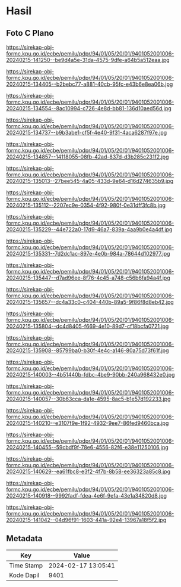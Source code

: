 # Hasil

## Foto C Plano

https://sirekap-obj-formc.kpu.go.id/ecbe/pemilu/pdpr/94/01/05/20/01/9401052001006-20240215-141250--be9d4a5e-31da-4575-9dfe-a64b5a512eaa.jpg

https://sirekap-obj-formc.kpu.go.id/ecbe/pemilu/pdpr/94/01/05/20/01/9401052001006-20240215-134405--b2bebc77-a881-40cb-95fc-e43b6e8ea06b.jpg

https://sirekap-obj-formc.kpu.go.id/ecbe/pemilu/pdpr/94/01/05/20/01/9401052001006-20240215-134554--8ac10994-c726-4e8d-bb81-136d10aed56d.jpg

https://sirekap-obj-formc.kpu.go.id/ecbe/pemilu/pdpr/94/01/05/20/01/9401052001006-20240215-134737--b9b3abe1-cf5f-4e40-9f31-4aca6287f97e.jpg

https://sirekap-obj-formc.kpu.go.id/ecbe/pemilu/pdpr/94/01/05/20/01/9401052001006-20240215-134857--14118055-08fb-42ad-837d-d3b285c231f2.jpg

https://sirekap-obj-formc.kpu.go.id/ecbe/pemilu/pdpr/94/01/05/20/01/9401052001006-20240215-135013--27bee545-4a05-433d-9e64-d16d274635b9.jpg

https://sirekap-obj-formc.kpu.go.id/ecbe/pemilu/pdpr/94/01/05/20/01/9401052001006-20240215-135112--2207ec9e-0354-4f92-980f-0e31dff3fc8b.jpg

https://sirekap-obj-formc.kpu.go.id/ecbe/pemilu/pdpr/94/01/05/20/01/9401052001006-20240215-135229--44e722a0-17d9-46a7-839a-4aa9b0e4a4df.jpg

https://sirekap-obj-formc.kpu.go.id/ecbe/pemilu/pdpr/94/01/05/20/01/9401052001006-20240215-135331--7d2dc1ac-897e-4e0b-984a-78644d102977.jpg

https://sirekap-obj-formc.kpu.go.id/ecbe/pemilu/pdpr/94/01/05/20/01/9401052001006-20240215-135447--d7ad96ee-8f76-4c45-a748-c56b6fa94a4f.jpg

https://sirekap-obj-formc.kpu.go.id/ecbe/pemilu/pdpr/94/01/05/20/01/9401052001006-20240215-135657--dc4a33c0-c404-440b-89a5-9f86f8d8eb42.jpg

https://sirekap-obj-formc.kpu.go.id/ecbe/pemilu/pdpr/94/01/05/20/01/9401052001006-20240215-135804--dc4d8405-f669-4e10-89d7-cf18bcfa0721.jpg

https://sirekap-obj-formc.kpu.go.id/ecbe/pemilu/pdpr/94/01/05/20/01/9401052001006-20240215-135908--85799ba0-b30f-4e4c-a146-80a75d73f61f.jpg

https://sirekap-obj-formc.kpu.go.id/ecbe/pemilu/pdpr/94/01/05/20/01/9401052001006-20240215-140003--4b51440b-fdbc-4be9-90bb-240a968432e0.jpg

https://sirekap-obj-formc.kpu.go.id/ecbe/pemilu/pdpr/94/01/05/20/01/9401052001006-20240215-140057--30b63cca-da1e-4595-8ac5-b1e57d192233.jpg

https://sirekap-obj-formc.kpu.go.id/ecbe/pemilu/pdpr/94/01/05/20/01/9401052001006-20240215-140210--e3107f9e-1f92-4932-9ee7-86fed9460bca.jpg

https://sirekap-obj-formc.kpu.go.id/ecbe/pemilu/pdpr/94/01/05/20/01/9401052001006-20240215-140455--59cbdf9f-78e6-4556-82f6-e38e11250106.jpg

https://sirekap-obj-formc.kpu.go.id/ecbe/pemilu/pdpr/94/01/05/20/01/9401052001006-20240215-140629--ea61fbc8-e3f2-4f7b-8b58-ee36323a85c8.jpg

https://sirekap-obj-formc.kpu.go.id/ecbe/pemilu/pdpr/94/01/05/20/01/9401052001006-20240215-140918--9992fadf-fdea-4e6f-9efa-43e1a34820d8.jpg

https://sirekap-obj-formc.kpu.go.id/ecbe/pemilu/pdpr/94/01/05/20/01/9401052001006-20240215-141042--04d96f91-1603-441a-92e4-13967a18f5f2.jpg


## Metadata

| Key        | Value               |
| ---------- | ------------------- |
| Time Stamp | 2024-02-17 13:05:41 |
| Kode Dapil | 9401                |



